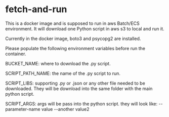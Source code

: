 # fetch-and-run
This is a docker image and is supposed to run in aws Batch/ECS environment. It will download one Python script in aws s3 to local and run it.

Currently in the docker image, boto3 and psycopg2 are installed. 

Please populate the following environment variables before run the container.



BUCKET_NAME: where to download the .py script.

SCRIPT_PATH_NAME: the name of the .py script to run.

SCRIPT_LIBS: supporting .py or .json or any other file needed to be downloaded. They will be download into the same folder with the main python script.

SCRIPT_ARGS: args will be pass into the python script. they will look like: --parameter-name value --another value2

